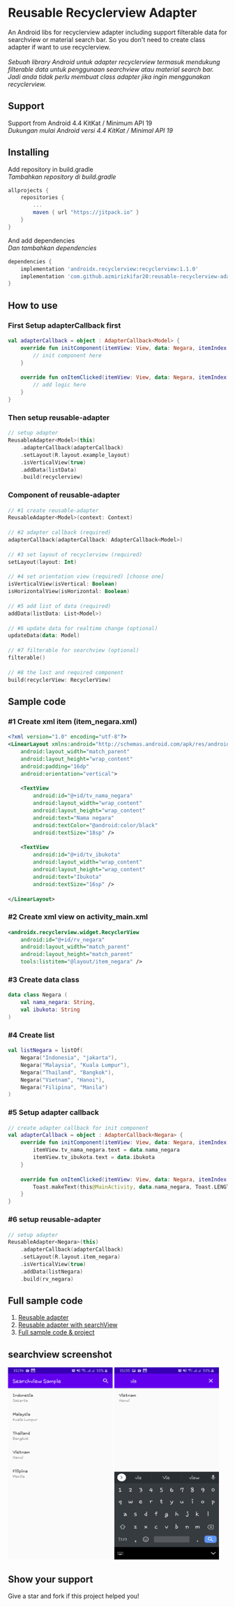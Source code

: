 # Reusable Recyclerview Adapter
An Android libs for recyclerview adapter including support filterable data for searchview or material search bar. So you don't need to create class adapter if want to use recyclerview.
<br><br>*Sebuah library Android untuk adapter recyclerview termasuk mendukung filterable data untuk penggunaan searchview atau material search bar. Jadi anda tidak perlu membuat class adapter jika ingin menggunakan recyclerview.*

## Support 
Support from Android 4.4 KitKat / Minimum API 19
<br>*Dukungan mulai Android versi 4.4 KitKat / Minimal API 19*

## Installing 
Add repository in build.gradle
<br>*Tambahkan repository di build.gradle*
```gradle
allprojects {
    repositories {
        ...
        maven { url "https://jitpack.io" }
    }
}
```
And add dependencies
<br>*Dan tambahkan dependencies*
```gradle
dependencies {
    implementation 'androidx.recyclerview:recyclerview:1.1.0'
    implementation 'com.github.azmirizkifar20:reusable-recyclerview-adapter:1.0.3'
}
```

## How to use
### First Setup adapterCallback first
```MainActivity.kt
val adapterCallback = object : AdapterCallback<Model> {
    override fun initComponent(itemView: View, data: Negara, itemIndex: Int) {
        // init component here
    }

    override fun onItemClicked(itemView: View, data: Negara, itemIndex: Int) {
        // add logic here
    }
}
```

### Then setup reusable-adapter
```MainActivity.kt
// setup adapter
ReusableAdapter<Model>(this)
    .adapterCallback(adapterCallback)
    .setLayout(R.layout.example_layout)
    .isVerticalView(true)
    .addData(listData)
    .build(recyclerview)
```

### Component of reusable-adapter
```ReusableAdapter.kt
// #1 create reusable-adapter
ReusableAdapter<Model>(context: Context)

// #2 adapter callback (required)
adapterCallback(adapterCallback: AdapterCallback<Model>) 

// #3 set layout of recyclerview (required)
setLayout(layout: Int)

// #4 set orientation view (required) [choose one]
isVerticalView(isVertical: Boolean)
isHorizontalView(isHorizontal: Boolean)

// #5 add list of data (required)
addData(listData: List<Model>)

// #6 update data for realtime change (optional)
updateData(data: Model)

// #7 filterable for searchview (optional)
filterable()

// #8 the last and required component
build(recyclerView: RecyclerView)
```

## Sample code
### #1 Create xml item (item_negara.xml)
```item_negara.xml
<?xml version="1.0" encoding="utf-8"?>
<LinearLayout xmlns:android="http://schemas.android.com/apk/res/android"
    android:layout_width="match_parent"
    android:layout_height="wrap_content"
    android:padding="16dp"
    android:orientation="vertical">

    <TextView
        android:id="@+id/tv_nama_negara"
        android:layout_width="wrap_content"
        android:layout_height="wrap_content"
        android:text="Nama negara"
        android:textColor="@android:color/black"
        android:textSize="18sp" />

    <TextView
        android:id="@+id/tv_ibukota"
        android:layout_width="wrap_content"
        android:layout_height="wrap_content"
        android:text="Ibukota"
        android:textSize="16sp" />

</LinearLayout>
```

### #2 Create xml view on activity_main.xml
```activity_main.xml
<androidx.recyclerview.widget.RecyclerView
    android:id="@+id/rv_negara"
    android:layout_width="match_parent"
    android:layout_height="match_parent"
    tools:listitem="@layout/item_negara" />
```

### #3 Create data class
```Negara.kt
data class Negara (
    val nama_negara: String,
    val ibukota: String
)
```

### #4 Create list
```MainActivity.kt
val listNegara = listOf(
    Negara("Indonesia", "jakarta"),
    Negara("Malaysia", "Kuala Lumpur"),
    Negara("Thailand", "Bangkok"),
    Negara("Vietnam", "Hanoi"),
    Negara("Filipina", "Manila")
)
```

### #5 Setup adapter callback
```MainActivity.kt
// create adapter callback for init component
val adapterCallback = object : AdapterCallback<Negara> {
    override fun initComponent(itemView: View, data: Negara, itemIndex: Int) {
        itemView.tv_nama_negara.text = data.nama_negara
        itemView.tv_ibukota.text = data.ibukota
    }

    override fun onItemClicked(itemView: View, data: Negara, itemIndex: Int) {
        Toast.makeText(this@MainActivity, data.nama_negara, Toast.LENGTH_SHORT).show()
    }
}
```

### #6 setup reusable-adapter
```MainActivity.kt
// setup adapter
ReusableAdapter<Negara>(this)
    .adapterCallback(adapterCallback)
    .setLayout(R.layout.item_negara)
    .isVerticalView(true)
    .addData(listNegara)
    .build(rv_negara)
```

## Full sample code
1. [Reusable adapter](https://github.com/azmirizkifar20/reusable-recyclerview-adapter/blob/master/app/src/main/java/org/marproject/reusablerecyclerviewadapter/sample/noadapter/MainActivity.kt) <br>
2. [Reusable adapter with searchView](https://github.com/azmirizkifar20/reusable-recyclerview-adapter/blob/master/app/src/main/java/org/marproject/reusablerecyclerviewadapter/sample/searchview/MainActivity.kt) <br>
3. [Full sample code & project](https://github.com/azmirizkifar20/reusable-adapter-sample)

## searchview screenshot
<span align="center"><img width="240px" height="440px" src="assets/image/searchview.png"></span>
<span align="center"><img width="240px" height="440px" src="assets/image/searchview2.png"></span>

## Show your support
Give a star and fork if this project helped you!